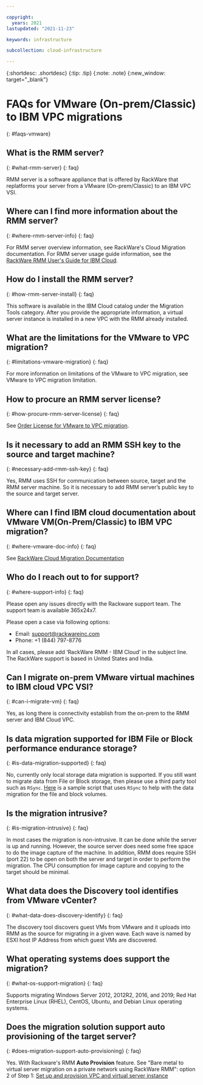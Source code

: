 ```yaml
---

copyright:
  years: 2021
lastupdated: "2021-11-23"

keywords: infrastructure

subcollection: cloud-infrastructure

---
```


{:shortdesc: .shortdesc}
{:tip: .tip}
{:note: .note}
{:new_window: target="_blank"}

# FAQs for VMware (On-prem/Classic) to IBM VPC migrations 
{: #faqs-vmware}

## What is the RMM server? 
{: #what-rmm-server}
{: faq}

RMM server is a software appliance that is offered by RackWare that replatforms your server from a VMware (On-prem/Classic) to an IBM VPC VSI. 
 
## Where can I find more information about the RMM server? 
{: #where-rmm-server-info}
{: faq}

For RMM server overview information, see RackWare's Cloud Migration documentation. For RMM server usage guide information, see the [RackWare RMM User's Guide for IBM Cloud](https://cloud.ibm.com/docs/cloud-infrastructure?topic=cloud-infrastructure-migrating-images-vmware-vpc). 
 
## How do I install the RMM server? 
{: #how-rmm-server-install}
{: faq}

This software is available in the IBM Cloud catalog under the Migration Tools category. After you provide the appropriate information, a virtual server instance is installed in a new VPC with the RMM already installed. 
 
## What are the limitations for the VMware to VPC migration? 
{: #limitations-vmware-migration}
{: faq}

For more information on limitations of the VMware to VPC migration, see VMware to VPC migration limitation. 
 
 
## How to procure an RMM server license?  
{: #how-procure-rmm-server-license}
{: faq}

See [Order License for VMware to VPC migration](https://cloud.ibm.com/docs/cloud-infrastructure?topic=cloud-infrastructure-migrating-images-vmware-vpc#byol-bring-your-own-license-from-rackware). 
 
## Is it necessary to add an RMM SSH key to the source and target machine? 
{: #necessary-add-rmm-ssh-key}
{: faq}

Yes, RMM uses SSH for communication between source, target and the RMM server machine. So it is necessary to add RMM server’s public key to the source and target server.  
 
 
## Where can I find IBM cloud documentation about VMware VM(On-Prem/Classic) to IBM VPC migration? 
{: #where-vmware-doc-info}
{: faq}

See [RackWare Cloud Migration Documentation](https://www.rackwareinc.com/cloud-migration)
 
## Who do I reach out to for support? 
{: #where-support-info}
{: faq}

Please open any issues directly with the Rackware support team. The support team is available 365x24x7.

Please open a case via following options:

- Email: support@rackwareinc.com 
- Phone: +1 (844) 797-8776 

In all cases, please add ‘RackWare RMM - IBM Cloud’ in the subject line. The RackWare support is based in United States and India. 
 
## Can I migrate on-prem VMware virtual machines to IBM cloud VPC VSI? 
{: #can-i-migrate-vm}
{: faq}

Yes, as long there is connectivity establish from the on-prem to the RMM server and IBM Cloud VPC. 
 
## Is data migration supported for IBM File or Block performance endurance storage? 
{: #is-data-migration-supported}
{: faq}

No, currently only local storage data migration is supported. If you still want to migrate data from File or Block storage, then please use a third party tool such as `RSync`. [Here](https://test.cloud.ibm.com/docs/cloud-infrastructure?topic=cloud-infrastructure-faqs-vmware#is-data-migration-supported) is a sample script that uses `RSync` to help with the data migration for the file and block volumes.
 
## Is the migration intrusive?  
{: #is-migration-intrusive}
{: faq}

 In most cases the migration is non-intrusive.  It can be done while the server is up and running.  However, the source server does need some free space to do the image capture of the machine.  In addition, RMM does require SSH (port 22) to be open on both the server and target in order to perform the migration.  The CPU consumption for image capture and copying to the target should be minimal. 
 
## What data does the Discovery tool identifies from VMware vCenter? 
{: #what-data-does-discovery-identify}
{: faq}

The discovery tool discovers guest VMs from VMware and it uploads into RMM as the source for migrating in a given wave. Each wave is named by ESXI host IP Address from which guest VMs are discovered.   
 
## What operating systems does support the migration?
{: #what-os-support-migration}
{: faq} 

Supports migrating Windows Server 2012, 2012R2, 2016, and 2019; Red Hat Enterprise Linux (RHEL), CentOS, Ubuntu, and Debian Linux operating systems. 
 
## Does the migration solution support auto provisioning of the target server? 
{: #does-migration-support-auto-provisioning}
{: faq}

Yes. With Rackware's RMM **Auto Provision** feature. See "Bare metal to virtual server migration on a private network using RackWare RMM": option 2 of Step 1: [Set up and provision VPC and virtual server instance](https://cloud.ibm.com/docs/cloud-infrastructure?topic=cloud-infrastructure-migrating-images-vmware-vpc#cloud-vpc-vsi-setup)
 
 
